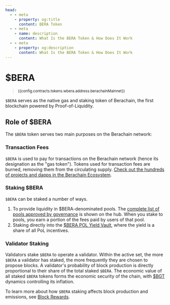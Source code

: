 ```yaml
---
head:
  - - meta
    - property: og:title
      content: BERA Token
  - - meta
    - name: description
      content: What Is the BERA Token & How Does It Work
  - - meta
    - property: og:description
      content: What Is the BERA Token & How Does It Work
---
```


<script setup>
  import Token from '@berachain/ui/Token';
  import config from '@berachain/config/constants.json';
</script>

# $BERA

> <small><a target="_blank" :href="config.websites.berascan.url + 'address/' + config.contracts.tokens.wbera.address.berachainMainnet">{{config.contracts.tokens.wbera.address.berachainMainnet}}</a></small>

<ClientOnly>
  <Token title="$BERA" image="/assets/BERA.png" />
</ClientOnly>

`$BERA` serves as the native gas and staking token of Berachain, the first blockchain powered by Proof-of-Liquidity.

## Role of $BERA

The `$BERA` token serves two main purposes on the Berachain network:

### Transaction Fees

`$BERA` is used to pay for transactions on the Berachain network (hence its designation as the "gas token"). Tokens used for transaction fees are burned, removing them from the circulating supply. [Check out the hundreds of projects and dapps in the Berachain Ecosystem](https://ecosystem.berachain.com/).

### Staking $BERA

`$BERA` can be staked a number of ways.

1. To provide liquidity in $BERA-denominated pools. The [complete list of pools approved by governance](https://hub.berachain.com/pools/) is shown on the hub. When you stake to pools, you earn a portion of the fees paid by users of that pool.
2. Staking directly into the [$BERA POL Yield Vault](https://docs.berachain.com/learn/guides/bera-staking), where the yield is a share of all PoL incentives.

### Validator Staking

Validators stake `$BERA` to operate a validator. Within the active set, the more `$BERA` a validator has staked, the more frequently they are chosen to propose blocks. A validator's probability of block production is directly proportional to their share of the total staked `$BERA`. The economic value of all staked `$BERA` tokens forms the economic security of the chain, with [$BGT](/learn/pol/tokens/bgt) dynamics controlling its inflation.

To learn more about how `$BERA` staking affects block production and emissions, see [Block Rewards](/learn/pol/blockrewards.md).

